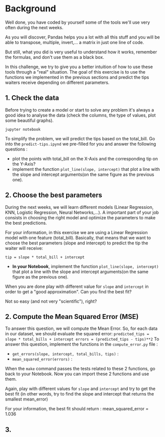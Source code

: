 # Background
Well done, you have coded by yourself some of the tools we'll use very often during the next weeks.

As you will discover, Pandas helps you a lot with all this stuff and you will be able to transpose, multiple, invert,... a matrix in just one line of code.

But still, what you did is very useful to understand how it works, remember the formulas, and don't use them as a black box.

In this challenge, we try to give you a better intuition of how to use these tools through a "real" situation. The goal of this exercise is to use the functions we implemented in the previous sections and predict the tips waiters receive depending on different parameters.

## 1. Check the data
Before trying to create a model or start to solve any problem it's always a good idea to analyse the data (check the columns, the type of values, plot some beautiful graphs).

`jupyter notebook`

To simplify the problem, we will predict the tips based on the total_bill. Go into the `predict-tips.ipynd` we pre-filled for you and answer the following questions :
- plot the points with total_bill on the X-Axis and the corresponding tip on the Y-Axis?
- implement the function `plot_line(slope, intercept)` that plot a line with the slope and intercept arguments(on the same figure as the previous one).

## 2. Choose the best parameters

During the next weeks, we will learn different models (Linear Regression, KNN, Logistic Regression, Neural Networks,...). A important part of your job consists in choosing the right model and optimize the parameters to make the best predictions.

For your information, in this exercise we are using a Linear Regression model with one feature (total_bill). Basically, that means that we want to choose the best parameters (slope and intercept) to predict the tip the waiter will receive:

`tip = slope * total_bill + intercept`

- **In your Notebook**, implement the function `plot_line(slope, intercept)` that plot a line with the slope and intercept arguments(on the same figure as the previous one).

When you are done play with different value for `slope` and `intercept` in order to get a "good approximation". Can you find the best fit?

Not so easy (and not very "scientific"), right?

## 2. Compute the Mean Squared Error (MSE)
To answer this question, we will compute the Mean Error. So, for each data in our dataset, we should evaluate the squared error:
`
predicted_tips = slope * total_bills + intercept
errors = (predicted_tips - tips)**2
`
To answer this question, implement the functions in the `compute_error.py` file :
- `get_errors(slope, intercept, total_bills, tips)` :
- `mean_squared_error(errors)` :

When the `make` command passes the tests related to these 2 functions, go back to your Notebook. Now you can import these 2 functions and use them.

Again, play with different values for `slope` and `intercept` and try to get the best fit (in other words, try to find the slope and intercept that returns the smallest mean_error)

For your information, the best fit should return :
mean_squared_error = 1.036

## 3.

